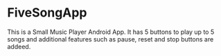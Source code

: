 # FiveSongApp

This is a Small Music Player Android App. It has 5 buttons to play up to 5 songs and additional features such as pause, reset and stop buttons are addeed.
